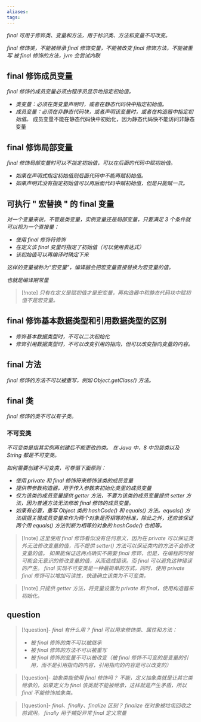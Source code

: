 ```yaml
---
aliases: 
tags: 
---
```

_final 可用于修饰类、变量和方法，用于标识类、方法和变量不可改变。_

*final 修饰类，不能被继承*
*final 修饰变量，不能被改变*
*final 修饰方法，不能被重写*
*被 final 修饰的方法，jvm 会尝试内联*

## final 修饰成员变量

_final 修饰的成员变量必须由程序员显示地指定初始值。_
+ _类变量：必须在类变量声明时，或者在静态代码块中指定初始值。_
+ _成员变量：必须在非静态代码块，或者声明该变量时，或者在构造器中指定初始值。_
成员变量不能在静态代码快中初始化，因为静态代码快不能访问非静态变量
## final 修饰局部变量

_final 修饰局部变量时可以不指定初始值，可以在后面的代码中赋初始值。_
+ _如果在声明式指定初始值则后面代码中不能再赋初始值。_
+ _如果声明式没有指定初始值可以再后面代码中赋初始值，但是只能赋一次。_

## 可执行 " 宏替换 " 的 final 变量

_对一个变量来说，不管是类变量，实例变量还是局部变量，只要满足 3 个条件就可以视为一个直接量：_
+ _使用 final 修饰符修饰_
+ _在定义该 final 变量时指定了初始值（可以使用表达式）_
+ _该初始值可以再编译时确定下来_

_这样的变量被称为“宏变量”，编译器会把宏变量直接替换为宏变量的值。_

*也就是编译期常量*

> [!note] _只有在定义是赋初值才是宏变量，再构造器中和静态代码块中赋初值不是宏变量。_

## final 修饰基本数据类型和引用数据类型的区别

+ _修饰基本数据类型时，不可以二次初始化_
+ _修饰引用数据类型时，不可以改变引用的指向，但可以改变指向变量的内容。_

## final 方法

_final 修饰的方法不可以被重写，例如 Object.getClass() 方法。_

## final 类

_final 修饰的类不可以有子类。_

### 不可变类

_不可变类是指其实例再创建后不能更改的类。_
_在 Java 中，8 中包装类以及 String 都是不可变类。_

_如何需要创建不可变类，可尊循下面原则：_
+ _使用 private 和 final 修饰符来修饰该类的成员变量_
+ _提供带参数构造器，用于传入参数来初始化类里的成员变量_
+ _仅为该类的成员变量提供 getter 方法，不要为该类的成员变量提供 setter 方法，因为普通方法无法修改 final 修饰的成员变量。_
+ _如果有必要，重写 Object 类的 hashCode() 和 equals() 方法。equals() 方法根据关键成员变量来作为两个对象是否相等的标准，除此之外，还应该保证两个用 equals() 方法判断为相等的对象的 hashCode() 也相等。_

> [!note] _这里使用 final 修饰看似没有任何意义，因为在 private 可以保证类外无法修改变量的值，而不提供 setter() 方法可以保证类内的方法不会修改变量的值。
> 如果能保证这两点确实不需要 final 修饰，但是，在编程的时候可能会无意识的修改变量的值，从而造成错误。而 final 可以避免这种错误的产生。
> final 实现不可变类是一种最简单的方式，同时，使用 private final 修饰可以增加可读性，快速确立该类为不可变类。_

> [!note] *只提供 getter 方法，将变量设置为 private 和 final，使用构造器来初始化。*

## question

> [!question]- _final 有什么用？_
> _final 可以用来修饰类、属性和方法：_
> + _被 final 修饰的类不可以被继承_
> + _被 final 修饰的方法不可以被重写_
> + _被 final 修饰的变量不可以被改变（被 final 修饰不可变的是变量的引用，而不是引用指向的内容，引用指向的内容是可以改变的）_

> [!question]- _抽象类能使用 final 修饰吗？_
> _不能，定义抽象类就是让其它类继承的，如果定义为 final 该类就不能被继承，这样就是产生矛盾，所以 final 不能修饰抽象类。_

> [!question]- _final、finally、finalize 区别？_
> *finalize 在对象被垃圾回收之前调用。*
> *finally 用于捕捉异常*
> *final 定义常量*
